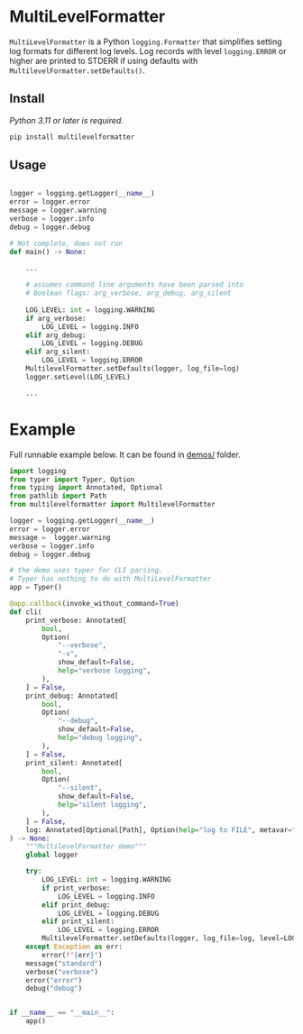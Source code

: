 # MultiLevelFormatter

`MultiLevelFormatter` is a Python `logging.Formatter` that simplifies setting log formats for different log levels. Log records with level `logging.ERROR` or higher are printed to STDERR if using defaults with `MultilevelFormatter.setDefaults()`.


## Install

*Python 3.11 or later is required.*

```sh
pip install multilevelformatter
```

## Usage


```python

logger = logging.getLogger(__name__)
error = logger.error
message = logger.warning
verbose = logger.info
debug = logger.debug

# Not complete, does not run
def main() -> None:
    
    ...

    # assumes command line arguments have been parsed into 
    # boolean flags: arg_verbose, arg_debug, arg_silent
    
    LOG_LEVEL: int = logging.WARNING
    if arg_verbose: 
        LOG_LEVEL = logging.INFO
    elif arg_debug:
        LOG_LEVEL = logging.DEBUG
    elif arg_silent:
        LOG_LEVEL = logging.ERROR
    MultilevelFormatter.setDefaults(logger, log_file=log)
    logger.setLevel(LOG_LEVEL)

    ...

```

# Example

Full runnable example below. It can be found in [demos/](demos/) folder. 

```python
import logging
from typer import Typer, Option
from typing import Annotated, Optional
from pathlib import Path
from multilevelformatter import MultilevelFormatter

logger = logging.getLogger(__name__)
error = logger.error
message =  logger.warning 
verbose = logger.info
debug = logger.debug

# the demo uses typer for CLI parsing. 
# Typer has nothing to do with MultiLevelFormatter
app = Typer()

@app.callback(invoke_without_command=True)
def cli(
    print_verbose: Annotated[
        bool,
        Option(
            "--verbose",
            "-v",
            show_default=False,
            help="verbose logging",
        ),
    ] = False,
    print_debug: Annotated[
        bool,
        Option(
            "--debug",
            show_default=False,
            help="debug logging",
        ),
    ] = False,
    print_silent: Annotated[
        bool,
        Option(
            "--silent",
            show_default=False,
            help="silent logging",
        ),
    ] = False,
    log: Annotated[Optional[Path], Option(help="log to FILE", metavar="FILE")] = None,
) -> None:
    """MultilevelFormatter demo"""
    global logger

    try:
        LOG_LEVEL: int = logging.WARNING
        if print_verbose:
            LOG_LEVEL = logging.INFO
        elif print_debug:
            LOG_LEVEL = logging.DEBUG
        elif print_silent:
            LOG_LEVEL = logging.ERROR
        MultilevelFormatter.setDefaults(logger, log_file=log, level=LOG_LEVEL)        
    except Exception as err:
        error(f"{err}")
    message("standard")
    verbose("verbose")
    error("error")
    debug("debug")


if __name__ == "__main__":
    app()

```
